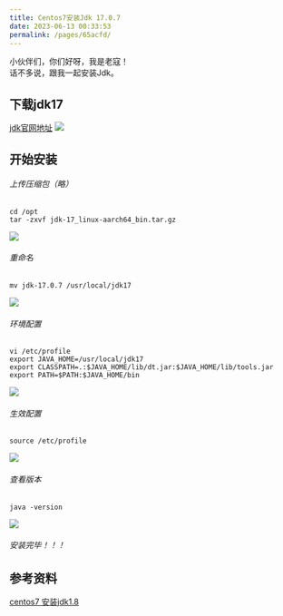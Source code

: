 ```yaml
---
title: Centos7安装Jdk 17.0.7
date: 2023-06-13 00:33:53
permalink: /pages/65acfd/
---
```


小伙伴们，你们好呀，我是老寇！    
话不多说，跟我一起安装Jdk。

## 下载jdk17
<a target="_blank" href="https://www.oracle.com/java/technologies/downloads/#java17">jdk官网地址</a>
<img src="/img/4/img.png"/>

## 开始安装
###### 上传压缩包（略）
```shell
cd /opt
tar -zxvf jdk-17_linux-aarch64_bin.tar.gz
```
<img src="/img/4/img_1.png"/>

###### 重命名
```shell
mv jdk-17.0.7 /usr/local/jdk17 
```
<img src="/img/4/img_2.png"/>

###### 环境配置
```shell
vi /etc/profile
export JAVA_HOME=/usr/local/jdk17
export CLASSPATH=.:$JAVA_HOME/lib/dt.jar:$JAVA_HOME/lib/tools.jar
export PATH=$PATH:$JAVA_HOME/bin
```
<img src="/img/4/img_3.png"/>

###### 生效配置
```shell
source /etc/profile
```
<img src="/img/4/img_4.png"/>

###### 查看版本
```shell
java -version
```
<img src="/img/4/img_5.png"/>

###### 安装完毕！！！

## 参考资料
[centos7 安装jdk1.8](https://kcloud.blog.csdn.net/article/details/82184984)
